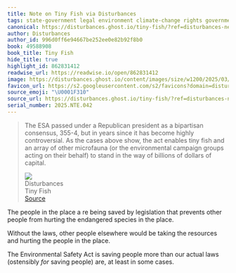 ```yaml
---
title: Note on Tiny Fish via Disturbances
tags: state-government legal environment climate-change rights government capitalism
canonical: https://disturbances.ghost.io/tiny-fish/?ref=disturbances-newsletter
author: Disturbances
author_id: 996d0ff6e94667be252ee0e82b92f8b0
book: 49588908
book_title: Tiny Fish
hide_title: true
highlight_id: 862831412
readwise_url: https://readwise.io/open/862831412
image: https://disturbances.ghost.io/content/images/size/w1200/2025/03/IMG_4272-1.jpg
favicon_url: https://s2.googleusercontent.com/s2/favicons?domain=disturbances.ghost.io
source_emoji: "\U0001F310"
source_url: https://disturbances.ghost.io/tiny-fish/?ref=disturbances-newsletter#:~:text=The%20ESA%20passed,dollars%20of%20capital.
serial_number: 2025.NTE.042
---
```

> The ESA passed under a Republican president as a bipartisan consensus, 355-4, but in years since it has become highly controversial. As the cases above show, the act enables tiny fish and an array of other microfauna (or the environmental campaign groups acting on their behalf) to stand in the way of billions of dollars of capital.
> <div class="quoteback-footer"><div class="quoteback-avatar"><img class="mini-favicon" src="https://s2.googleusercontent.com/s2/favicons?domain=disturbances.ghost.io"></div><div class="quoteback-metadata"><div class="metadata-inner"><span style="display:none">FROM:</span><div aria-label="Disturbances" class="quoteback-author"> Disturbances</div><div aria-label="Tiny Fish" class="quoteback-title"> Tiny Fish</div></div></div><div class="quoteback-backlink"><a target="_blank" aria-label="go to the full text of this quotation" rel="noopener" href="https://disturbances.ghost.io/tiny-fish/?ref=disturbances-newsletter#:~:text=The%20ESA%20passed,dollars%20of%20capital." class="quoteback-arrow"> Source</a></div></div>

The people in the place a re being saved by legislation that prevents other people from hurting the endangered species in the place.

Without the laws, other people elsewhere would be taking the resources and hurting the people in the place.

The Environmental Safety Act is saving people more than our actual laws (ostensibly _for_ saving people) are, at least in some cases.